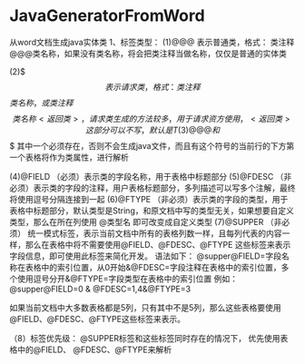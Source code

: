 # JavaGeneratorFromWord
从word文档生成java实体类
1、标签类型：
(1)@@@ 表示普通类，格式： 类注释@@@类名称，如果没有类名称，将会把类注释当做名称，仅仅是普通的实体类

(2)$$$ 表示请求类，格式：类注释$$$类名称，或 类注释$$$类名称<返回类>，请求类生成的方法较多，用于请求资方使用，<返回类>这部分可以不写，默认是T
(3)@@@ 和 $$$ 其中一个必须存在，否则不会生成java文件，而且有这个符号的当前行的下方第一个表格将作为类属性，进行解析

(4)@FIELD （必须）表示类的字段名称，用于表格中标题部分
(5)@FDESC （非必须）表示类的字段的注释，用户表格标题部分，多列描述可以写多个注解，最终将使用逗号分隔连接到一起
(6)@FTYPE （非必须）表示类的字段的类型，用于表格中标题部分，默认类型是String，和原文档中写的类型无关，如果想要自定义类型，那么在所在列使用  @类型名 即可改变成自定义类型
(7)@SUPPER （非必须） 统一模式标签，表示当前文档中所有的表格列数一样，且每列代表的内容一样，那么在表格中将不需要使用@FIELD、@FDESC、@FTYPE 这些标签来表示字段信息，即可使用此标签来简化开发。
语法如下：
@supper@FIELD=字段名称在表格中的索引位置，从0开始&@FDESC=字段注释在表格中的索引位置，多个使用逗号分开&@FTYPE=字段类型在表格中的索引位置
例如：@supper@FIELD=0 & @FDESC=1,4&@FTYPE=3

如果当前文档中大多数表格都是5列，只有其中不是5列，那么这些表格要使用@FIELD、@FDESC、@FTYPE这些标签来表示。

（8）标签优先级：
@SUPPER标签和这些标签同时存在的情况下，
优先使用表格中的@FIELD、	@FDESC、@FTYPE来解析
